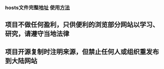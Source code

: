 
###  hosts文件完整[地址](https://raw.githubusercontent.com/cnAnonymous/hosts/master/hosts )            使用[方法](https://github.com/cnAnonymous/hosts/wiki/%E4%BD%BF%E7%94%A8%E6%96%B9%E6%B3%95)

##   项目不做任何盈利，只供便利的浏览部分网站以学习、研究，请遵守当地法律
##   项目开源复制时注明来源，但禁止任何人或组织重发布到大陆网站
